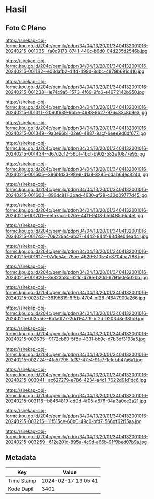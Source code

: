 # Hasil

## Foto C Plano

https://sirekap-obj-formc.kpu.go.id/204c/pemilu/pdpr/34/04/13/20/01/3404132001016-20240215-001035--fa0d9173-8741-440c-b6d0-04d235d2546b.jpg

https://sirekap-obj-formc.kpu.go.id/204c/pemilu/pdpr/34/04/13/20/01/3404132001016-20240215-001132--e03dafb2-d1f4-499d-8dbc-4879b691c416.jpg

https://sirekap-obj-formc.kpu.go.id/204c/pemilu/pdpr/34/04/13/20/01/3404132001016-20240215-001238--1e74c9a5-1573-4f69-9fd6-e4672142b950.jpg

https://sirekap-obj-formc.kpu.go.id/204c/pemilu/pdpr/34/04/13/20/01/3404132001016-20240215-001311--2090f689-9bbe-4988-9b27-976c83c8b9e3.jpg

https://sirekap-obj-formc.kpu.go.id/204c/pemilu/pdpr/34/04/13/20/01/3404132001016-20240215-001349--9a0e96b1-02e0-4887-9acf-6eee9d0df677.jpg

https://sirekap-obj-formc.kpu.go.id/204c/pemilu/pdpr/34/04/13/20/01/3404132001016-20240215-001434--d67d2c12-56bf-4bcf-b902-582ef0877e95.jpg

https://sirekap-obj-formc.kpu.go.id/204c/pemilu/pdpr/34/04/13/20/01/3404132001016-20240215-001505--396bfd33-98e9-41a8-8295-ddab64ec824d.jpg

https://sirekap-obj-formc.kpu.go.id/204c/pemilu/pdpr/34/04/13/20/01/3404132001016-20240215-001600--896dc811-3bad-4630-af28-c30d09777d45.jpg

https://sirekap-obj-formc.kpu.go.id/204c/pemilu/pdpr/34/04/13/20/01/3404132001016-20240215-001701--eefa7acc-b26e-4411-94f8-b56485d6d4ef.jpg

https://sirekap-obj-formc.kpu.go.id/204c/pemilu/pdpr/34/04/13/20/01/3404132001016-20240215-001743--709229a4-ab27-4442-844f-8348e04ea441.jpg

https://sirekap-obj-formc.kpu.go.id/204c/pemilu/pdpr/34/04/13/20/01/3404132001016-20240215-001817--07a1e54e-76ae-4629-8105-4c3704ba7f88.jpg

https://sirekap-obj-formc.kpu.go.id/204c/pemilu/pdpr/34/04/13/20/01/3404132001016-20240215-001920--3e823b8c-621c-478e-b20d-9791e0e502bb.jpg

https://sirekap-obj-formc.kpu.go.id/204c/pemilu/pdpr/34/04/13/20/01/3404132001016-20240215-002512--38195819-6f5b-4704-bf26-f4647900a266.jpg

https://sirekap-obj-formc.kpu.go.id/204c/pemilu/pdpr/34/04/13/20/01/3404132001016-20240215-002556--6b1a0f77-20d1-47f9-bf2d-9203d8e38fb9.jpg

https://sirekap-obj-formc.kpu.go.id/204c/pemilu/pdpr/34/04/13/20/01/3404132001016-20240215-002635--9172cb80-5f5e-4331-bb9e-d7b3df3193a5.jpg

https://sirekap-obj-formc.kpu.go.id/204c/pemilu/pdpr/34/04/13/20/01/3404132001016-20240215-002724--4fa57795-fd37-47e4-91c7-1efcbb47a6a1.jpg

https://sirekap-obj-formc.kpu.go.id/204c/pemilu/pdpr/34/04/13/20/01/3404132001016-20240215-003041--ac627279-e786-4234-a4c1-7622d91d1dc6.jpg

https://sirekap-obj-formc.kpu.go.id/204c/pemilu/pdpr/34/04/13/20/01/3404132001016-20240215-003116--b8464819-cd9d-4f05-a876-04a3a0ee2a21.jpg

https://sirekap-obj-formc.kpu.go.id/204c/pemilu/pdpr/34/04/13/20/01/3404132001016-20240215-003215--11f515ce-60b0-49c0-bfd7-566df62f15aa.jpg

https://sirekap-obj-formc.kpu.go.id/204c/pemilu/pdpr/34/04/13/20/01/3404132001016-20240215-003259--612e201d-895a-4c9d-a66b-91f9bed07b9a.jpg


## Metadata

| Key        | Value               |
| ---------- | ------------------- |
| Time Stamp | 2024-02-17 13:05:41 |
| Kode Dapil | 3401                |



